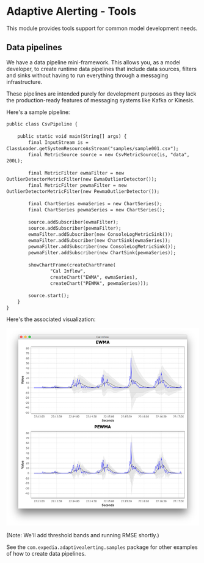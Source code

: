 # Adaptive Alerting - Tools

This module provides tools support for common model development needs.

## Data pipelines

We have a data pipeline mini-framework. This allows you, as a model developer, to create runtime data pipelines that
include data sources, filters and sinks without having to run everything through a messaging infrastructure.

These pipelines are intended purely for development purposes as they lack the production-ready features of messaging
systems like Kafka or Kinesis.

Here's a sample pipeline:

```
public class CsvPipeline {
    
    public static void main(String[] args) {
        final InputStream is = ClassLoader.getSystemResourceAsStream("samples/sample001.csv");
        final MetricSource source = new CsvMetricSource(is, "data", 200L);
        
        final MetricFilter ewmaFilter = new OutlierDetectorMetricFilter(new EwmaOutlierDetector());
        final MetricFilter pewmaFilter = new OutlierDetectorMetricFilter(new PewmaOutlierDetector());
        
        final ChartSeries ewmaSeries = new ChartSeries();
        final ChartSeries pewmaSeries = new ChartSeries();
    
        source.addSubscriber(ewmaFilter);
        source.addSubscriber(pewmaFilter);
        ewmaFilter.addSubscriber(new ConsoleLogMetricSink());
        ewmaFilter.addSubscriber(new ChartSink(ewmaSeries));
        pewmaFilter.addSubscriber(new ConsoleLogMetricSink());
        pewmaFilter.addSubscriber(new ChartSink(pewmaSeries));
        
        showChartFrame(createChartFrame(
                "Cal Inflow",
                createChart("EWMA", ewmaSeries),
                createChart("PEWMA", pewmaSeries)));
    
        source.start();
    }
}
```

Here's the associated visualization:

![Data pipeline chart](./docs/images/ewma-v-pewma.png)

(Note: We'll add threshold bands and running RMSE shortly.)

See the `com.expedia.adaptivealerting.samples` package for other examples of how to create data pipelines.
